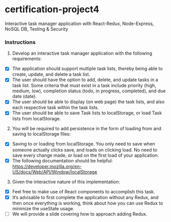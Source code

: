 # certification-project4
Interactive task manager application with React-Redux, Node-Express, NoSQL DB, Testing &amp; Security

### Instructions
1. Develop an interactive task manager application with the following requirements:
 - [x]  The application should support multiple task lists, thereby being able to create, update, and delete a task list.
 - [x]  The user should have the option to add, delete, and update tasks in a task list. Some criteria that must exist in a task include priority (high, medium, low), completion status (todo, in progress, completed), and due date (date).
 - [x]  The user should be able to display (on web page) the task lists, and also each respective task within the task lists.
 - [x]  The user should be able to save Task lists to localStorage, or load Task lists from localStorage.

2. You will be required to add persistence in the form of loading from and saving to localStorage files:
 - [x]  Saving to or loading from localStorage. You only need to save when someone actually clicks save, and loads on clicking load. No need to save every change made, or load on the first load of your application.
 - [x]  The following documentation should be helpful: https://developer.mozilla.org/en-US/docs/Web/API/Window/localStorage

3. Given the interactive nature of this implementation:
 - [x] Feel free to make use of React components to accomplish this task.
 - [x]  It’s advisable to first complete the application without any Redux, and then once everything is working, think about how you can use Redux to minimize the useState usage.
 - [ ] We will provide a slide covering how to approach adding Redux.
